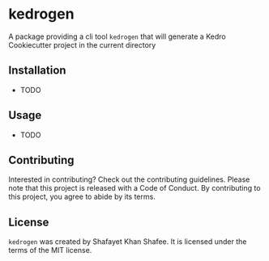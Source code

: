 # kedrogen

A package providing a cli tool `kedrogen` that will generate a Kedro Cookiecutter project in the current directory

## Installation

- TODO
  
## Usage

- TODO

## Contributing

Interested in contributing? Check out the contributing guidelines. Please note that this project is released with a Code of Conduct. By contributing to this project, you agree to abide by its terms.

## License

`kedrogen` was created by Shafayet Khan Shafee. It is licensed under the terms of the MIT license.
